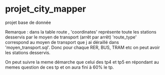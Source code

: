 # projet_city_mapper
projet base de donnée

Remarque : dans la table route , 'coordinates' représente toute les stations desservis par le moyen de transport (arrêt par arrêt)
'route_type' correspond au moyen de transport que j ai déraillé dans 'moyen_transport.sql'. Donc pour chaque RER, BUS, TRAM etc on peut avoir les stations desservis.  

On peut suivre la meme démarche que celui des tp4 et tp5 en répondant au memes question de ces tp et on aura fini à 60% le tp.
